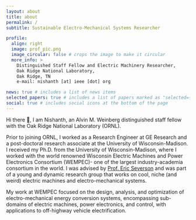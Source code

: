 ```yaml
---
layout: about
title: about
permalink: /
subtitle: Sustainable Electro-Mechanical Systems Researcher

profile:
  align: right
  image: prof_pic.png
  image_circular: false # crops the image to make it circular
  more_info: >
    Distinguished Staff Fellow and Electric Machinery Researcher,
    Oak Ridge National Laboratory,
    Oak Ridge, TN
    e-mail: nishanth [at] ieee [dot] org

news: true # includes a list of news items
selected_papers: true # includes a list of papers marked as "selected={true}"
social: true # includes social icons at the bottom of the page
---
```


Hi there 👋, I am Nishanth, an Alvin M. Weinberg distinguished staff fellow with the Oak Ridge National Laboratory (ORNL).

Prior to joining ORNL, I worked as a Research Engineer at GE Research and a post-doctoral research associate at the University of Wisconsin-Madison. I received my Ph.D. from the University of Wisconsin-Madison, where I worked with the world renowned Wisconsin Electric Machines and Power Electronics Consortium (WEMPEC)- one of the largest industry-academia consortium in the world. I was advised by [Prof. Eric Severson](https://elev.umn.edu/) and was part of a young and dynamic research group that works on cool, niche (and weird) electric machines and electro-mechanical systems.

My work at WEMPEC focused on the design, analysis, and optimization of electro-mechanical energy conversion systems, encompassing sub-domains of electric machines, power electronics, and control, with applications to off-highway vehicle electrification.
